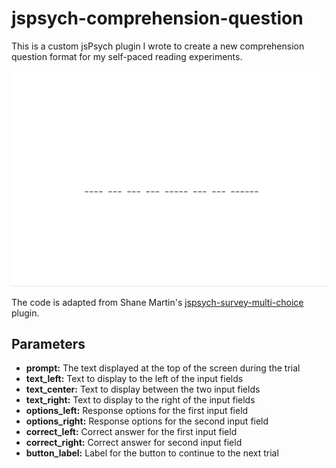 # jspsych-comprehension-question

This is a custom jsPsych plugin I wrote to create a new comprehension question format for my self-paced reading experiments.

<img src="img_demo.gif" alt="Demo" width="600"/>

The code is adapted from Shane Martin's [jspsych-survey-multi-choice](https://www.jspsych.org/plugins/jspsych-survey-multi-choice/) plugin.

## Parameters

- __prompt:__ The text displayed at the top of the screen during the trial
- __text_left:__ Text to display to the left of the input fields
- __text_center:__ Text to display between the two input fields
- __text_right:__ Text to display to the right of the input fields
- __options_left:__ Response options for the first input field
- __options_right:__ Response options for the second input field
- __correct_left:__ Correct answer for the first input field
- __correct_right:__ Correct answer for second input field
- __button_label:__ Label for the button to continue to the next trial